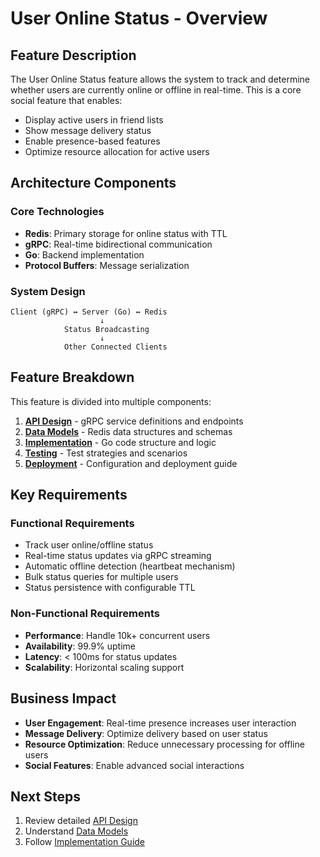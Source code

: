 # User Online Status - Overview

## Feature Description
The User Online Status feature allows the system to track and determine whether users are currently online or offline in real-time. This is a core social feature that enables:

- Display active users in friend lists
- Show message delivery status
- Enable presence-based features
- Optimize resource allocation for active users

## Architecture Components

### Core Technologies
- **Redis**: Primary storage for online status with TTL
- **gRPC**: Real-time bidirectional communication
- **Go**: Backend implementation
- **Protocol Buffers**: Message serialization

### System Design
```
Client (gRPC) ↔ Server (Go) ↔ Redis
                    ↓
            Status Broadcasting
                    ↓
            Other Connected Clients
```

## Feature Breakdown

This feature is divided into multiple components:

1. **[API Design](./api-design.md)** - gRPC service definitions and endpoints
2. **[Data Models](./data-models.md)** - Redis data structures and schemas
3. **[Implementation](./implementation.md)** - Go code structure and logic
4. **[Testing](./testing.md)** - Test strategies and scenarios
5. **[Deployment](./deployment.md)** - Configuration and deployment guide

## Key Requirements

### Functional Requirements
- Track user online/offline status
- Real-time status updates via gRPC streaming
- Automatic offline detection (heartbeat mechanism)
- Bulk status queries for multiple users
- Status persistence with configurable TTL

### Non-Functional Requirements
- **Performance**: Handle 10k+ concurrent users
- **Availability**: 99.9% uptime
- **Latency**: < 100ms for status updates
- **Scalability**: Horizontal scaling support

## Business Impact
- **User Engagement**: Real-time presence increases user interaction
- **Message Delivery**: Optimize delivery based on user status
- **Resource Optimization**: Reduce unnecessary processing for offline users
- **Social Features**: Enable advanced social interactions

## Next Steps
1. Review detailed [API Design](./api-design.md)
2. Understand [Data Models](./data-models.md)
3. Follow [Implementation Guide](./implementation.md) 